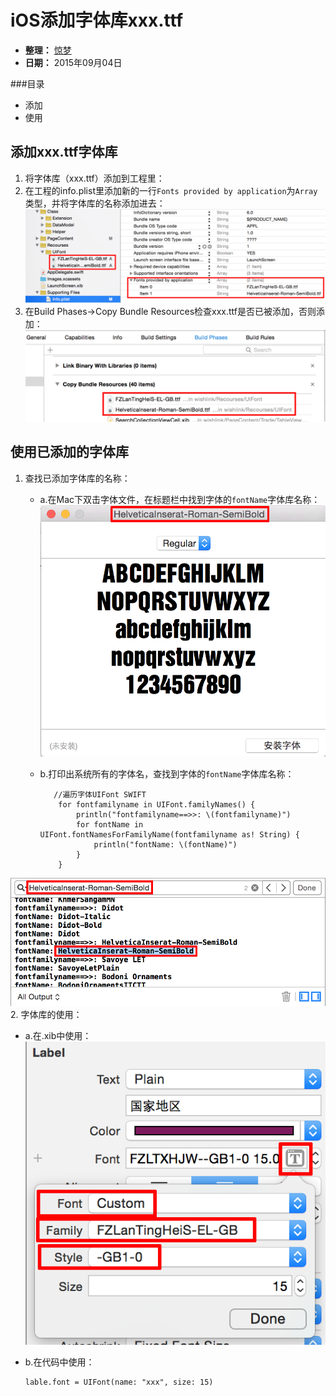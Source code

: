 iOS添加字体库xxx.ttf
==================

* **整理：** [惊梦](mailto:wuhaijin168@163.com)
* **日期：** 2015年09月04日

###目录 

- 添加
- 使用

添加xxx.ttf字体库
---------------
1. 将字体库（xxx.ttf）添加到工程里：
2. 在工程的info.plist里添加新的一行`Fonts provided by application`为`Array`类型，并将字体库的名称添加进去： ![add xxx.ttf](images/iOS_add_xxx/00000.png)
3. 在Build Phases->Copy Bundle Resources检查xxx.ttf是否已被添加，否则添加： ![add xxx.ttf](images/iOS_add_xxx/00001.png)

使用已添加的字体库
---------------
1. 查找已添加字体库的名称：
   - a.在Mac下双击字体文件，在标题栏中找到字体的`fontName`字体库名称：![add xxx.ttf](images/iOS_add_xxx/00003.png)
   - b.打印出系统所有的字体名，查找到字体的`fontName`字体库名称：
   
			//遍历字体UIFont SWIFT
			 for fontfamilyname in UIFont.familyNames() {
                 println("fontfamilyname==>>: \(fontfamilyname)")
                 for fontName in UIFont.fontNamesForFamilyName(fontfamilyname as! String) {
                     println("fontName: \(fontName)")
                 }
        	 } 
![add xxx.ttf](images/iOS_add_xxx/00004.png)
2. 字体库的使用：
   + a.在.xib中使用： 
   ![add xxx.ttf](images/iOS_add_xxx/00002.png)
   + b.在代码中使用：
   
   		 lable.font = UIFont(name: "xxx", size: 15)
   			
     
